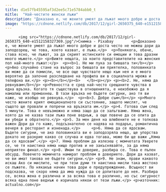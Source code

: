 ```yaml
---
title: d1e57fb45595af3d2ee5c71e5784abb0_t
mitle:  "Най-честите женски лъжи"
description: "Доказано е, че жените умеят да лъжат много добре и доста често не можеш дори да заподозреш, че това, което казват, е лъжа. Понякога, обаче, става ясно, че лъжат, за да скрият истинските си емоции и това дразни много мъжете. Вижте нещата, за които представителите на женския пол най-много лъжат: 1. Не ми пука за …"
image: "https://cdnone.netlify.com/db/2017/12/girl-2650375_640-e1512158327369.jpg"
---
```


          <img src="https://cdnone.netlify.com/db/2017/12/girl-2650375_640-e1512158327369.jpg"/>Снимка - Pixabay        <p>Доказано е, че жените умеят да лъжат много добре и доста често не можеш дори да заподозреш, че това, което казват, е лъжа.</p>  <p>Понякога, обаче, става ясно, че лъжат, за да скрият истинските си емоции и това дразни много мъжете.</p> <p>Вижте нещата, за които представителите на женския пол най-много лъжат:</p>  <p><b>1. Не ми пука за бившата ти</b></p>  <p>Ако случайно стане на въпрос за бившата ви приятелка, половинката ви може да си помисли, че все още чувствате нещо към нея и е много вероятно да започне разследване на профила ви в социалната мрежа и телефона ви.</p> <p><b></b></p><b>   </b><p></p> <p><b>2. Не, няма да ревнувам</b></p> <p>Ревността е сред най-често срещаните чувства в една връзка. Когато тя съществува в отношенията, е неизбежно да я намалиш или премахнеш. В тази връзка не бъдете сигурни, ако тя ви каже, че изобщо не ревнува.</p>  <p><b>3. Добре съм</b></p> <p>Много често жените крият емоционалното си състояние, защото мислят, че същото ще провали и попречи на връзката им.</p> <p>4. Готова съм след 5 минути. Това е невъзможно и няма защо да се залъгваме. Няма жена, която да не казва тази лъжа поне веднъж, а още повече да се опита да ви убеди в обратното.</p> <p>5. За мен деня на влюбените не е толкова важен Дори да го каже, подсъзнателно се надява на подарък, романтична вечеря в ресторант и изненада.</p>     <p>6. Няма да се ядосвам. Бъдете сигурни, че ако половинката ви е заподозряла нещо, ще упорства докато не разкрие какво се случва и едва тогава, може би ще важи „Няма да се ядосвам“.</p> <p>7. Няма проблем да излезеш с момчетата Уверете се, че тя наистина няма нищо против и не закъснявайте, за да няма неприятен финал.</p> <p>8. Имам ти доверие, разбира се. Това е пълен абсурд. Повечето момичета намират проблем в доверието. Дори да казват, че ви имат такова не бъдете сигурни.</p> <p>9. Не знам, прави каквото искаш Ако си мислите, че при тези думи тя наистина мисли така жестоко се лъжете. По някакъв начин това дори е предупреждение. Всъщност ви подсказва, че скоро няма да има нужда да се допитвате до нея. Разбира се, всяка жена е различна и за всяка това е различно, но със сигурност всяка една поне веднъж е изричала някои от тези лъжи.</p> <p>източник: actualno.com</p>        
